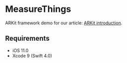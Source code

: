 # MeasureThings

ARKit framework demo for our article: [ARKit introduction](https://www.whitesmith.co/blog/arkit-introduction/).

## Requirements

* iOS 11.0
* Xcode 9 (Swift 4.0)
